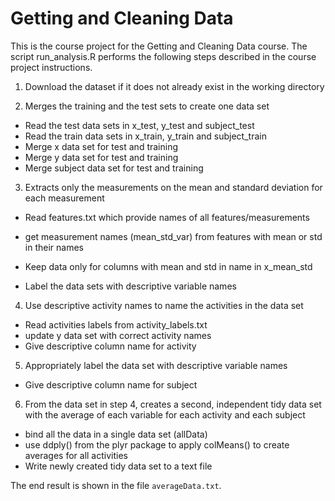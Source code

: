 # Getting and Cleaning Data

This is the course project for the Getting and Cleaning Data course. The script run_analysis.R performs the following steps described in the course project instructions.

1. Download the dataset if it does not already exist in the working directory

2. Merges the training and the test sets to create one data set
  * Read the test data sets in x_test, y_test and subject_test
  * Read the train data sets in x_train, y_train and subject_train
  * Merge x data set for test and training
  * Merge y data set for test and training
  * Merge subject data set for test and training

3. Extracts only the measurements on the mean and standard deviation for each measurement
  * Read features.txt which provide names of all features/measurements
  * get measurement names (mean_std_var) from features with mean or std in their names

  * Keep data only for columns with mean and std in name in x_mean_std
  * Label the data sets with descriptive variable names

4. Use descriptive activity names to name the activities in the data set
  * Read activities labels from activity_labels.txt
  * update y data set with correct activity names
  * Give descriptive column name for activity

5. Appropriately label the data set with descriptive variable names
  * Give descriptive column name for subject

6. From the data set in step 4, creates a second, independent tidy data set with the average of each
variable for each activity and each subject
  * bind all the data in a single data set (allData)
  * use ddply() from the plyr package to apply colMeans() to create averages for all activities
  * Write newly created tidy data set to a text file 


The end result is shown in the file `averageData.txt`.
